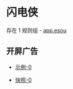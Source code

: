 # 闪电侠

存在 1 规则组 - [app.esou](/src/apps/app.esou.ts)

## 开屏广告

- [示例-0](https://m.gkd.li/57941037/fe2a046b-1abe-4aba-a0df-8d9568211e0d)

- [快照-0](https://i.gkd.li/i/14189313)
